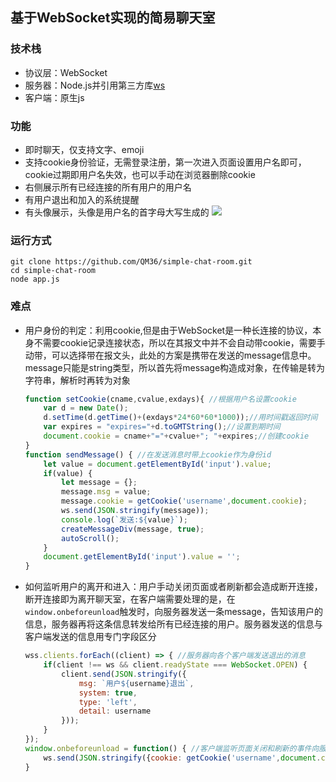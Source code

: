 ## 基于WebSocket实现的简易聊天室

### 技术栈
* 协议层：WebSocket
* 服务器：Node.js并引用第三方库[ws](https://github.com/websockets/ws)
* 客户端：原生js

### 功能
* 即时聊天，仅支持文字、emoji
* 支持cookie身份验证，无需登录注册，第一次进入页面设置用户名即可，cookie过期即用户名失效，也可以手动在浏览器删除cookie
* 右侧展示所有已经连接的所有用户的用户名
* 有用户退出和加入的系统提醒
* 有头像展示，头像是用户名的首字母大写生成的
	![](http://ww1.sinaimg.cn/large/006XqmrNly1g60gajj4xmj31di15gdip.jpg)

### 运行方式
```
git clone https://github.com/QM36/simple-chat-room.git
cd simple-chat-room
node app.js
```

### 难点
* 用户身份的判定：利用cookie,但是由于WebSocket是一种长连接的协议，本身不需要cookie记录连接状态，所以在其报文中并不会自动带cookie，需要手动带，可以选择带在报文头，此处的方案是携带在发送的message信息中。message只能是string类型，所以首先将message构造成对象，在传输是转为字符串，解析时再转为对象
	```js
	function setCookie(cname,cvalue,exdays){ //根据用户名设置cookie
		var d = new Date();
		d.setTime(d.getTime()+(exdays*24*60*60*1000));//用时间戳返回时间
		var expires = "expires="+d.toGMTString();//设置到期时间
		document.cookie = cname+"="+cvalue+"; "+expires;//创建cookie
	}
	function sendMessage() { //在发送消息时带上cookie作为身份id
		let value = document.getElementById('input').value;
		if(value) {
			let message = {};
			message.msg = value;
			message.cookie = getCookie('username',document.cookie);
			ws.send(JSON.stringify(message));
			console.log(`发送:${value}`);
			createMessageDiv(message, true);
			autoScroll();
		}
		document.getElementById('input').value = '';
	}
	```
* 如何监听用户的离开和进入：用户手动关闭页面或者刷新都会造成断开连接，断开连接即为离开聊天室，在客户端需要处理的是，在`window.onbeforeunload`触发时，向服务器发送一条message，告知该用户的信息，服务器再将这条信息转发给所有已经连接的用户。服务器发送的信息与客户端发送的信息用专门字段区分
	```js
	wss.clients.forEach((client) => { //服务器向各个客户端发送退出的消息
    	if(client !== ws && client.readyState === WebSocket.OPEN) {
    		client.send(JSON.stringify({
				msg: `用户${username}退出`,
				system: true,
				type: 'left',
				detail: username
			}));
    	}
    });
    window.onbeforeunload = function() { //客户端监听页面关闭和刷新的事件向服务器发送消息
		ws.send(JSON.stringify({cookie: getCookie('username',document.cookie),type: 'close'}));
	}
	```